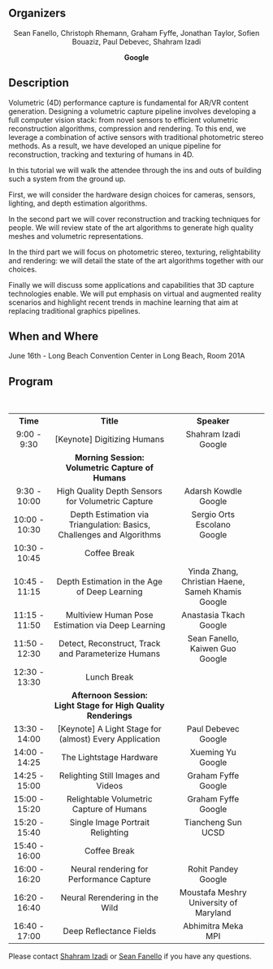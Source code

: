 ## Organizers
<p style="text-align: center;"> Sean Fanello, Christoph Rhemann, Graham Fyffe,  Jonathan Taylor, Sofien Bouaziz, Paul Debevec, Shahram Izadi
</p>
<p style="text-align: center;"> <b> Google </b> </p>

## Description
Volumetric (4D) performance capture is fundamental for AR/VR content generation.  Designing a volumetric capture pipeline involves developing a full computer vision stack: from novel sensors to efficient volumetric reconstruction algorithms, compression and rendering. To this end, we leverage a combination of active sensors with traditional photometric stereo methods. As a result, we have developed an unique pipeline for reconstruction, tracking and texturing of humans in 4D.

In this tutorial we will walk the attendee through the ins and outs of building such a system from the ground up.

First, we will consider the hardware design choices for cameras, sensors, lighting, and depth estimation algorithms. 

In the second part we will cover reconstruction and tracking techniques for people. We will review state of the art algorithms to generate high quality meshes and volumetric representations.

In the third part we will focus on photometric stereo, texturing, relightability and rendering: we will detail the state of the art algorithms together with our choices.

Finally we will discuss some applications and capabilities that 3D capture technologies enable. We will put emphasis on virtual and augmented reality scenarios and highlight recent trends in machine learning that aim at replacing traditional graphics pipelines.

## When and Where
June 16th -  Long Beach Convention Center in Long Beach, Room 201A

## Program

<table style="width:100%">
  <tr>
    <th><div align="center"> Time</div> </th>
    <th><div align="center"> Title</div> </th> 
    <th><div align="center"> Speaker</div> </th>
  </tr>
  <tr>
    <td><div align="center"> 9:00 - 9:30 </div> </td>
    <td><div align="center"> [Keynote] Digitizing Humans </div> </td> 
    <td><div align="center"> Shahram Izadi<br/> Google </div> </td> 
  </tr>
  <tr>
    <td></td>
    <td><div align="center"> <b> Morning Session: <br/>Volumetric Capture of Humans </b> </div> </td> 
    <td></td>
  </tr>
  <tr>
    <td><div align="center"> 9:30 - 10:00 </div> </td>
    <td><div align="center"> High Quality Depth Sensors for Volumetric Capture </div> </td> 
    <td><div align="center"> Adarsh Kowdle<br/> Google </div> </td> 
  </tr>  
  <tr>
    <td><div align="center"> 10:00 - 10:30 </div> </td>
    <td><div align="center"> Depth Estimation via Triangulation: Basics, Challenges and Algorithms </div> </td> 
    <td><div align="center"> Sergio Orts Escolano <br/> Google </div> </td> 
  </tr>      
  <tr>
    <td><div align="center"> 10:30 - 10:45 </div> </td>
    <td><div align="center"> Coffee Break </div> </td> 
    <td></td> 
  </tr>      
  <tr>
    <td><div align="center"> 10:45 - 11:15 </div> </td>
    <td><div align="center"> Depth Estimation in the Age of Deep Learning </div> </td> 
    <td><div align="center"> Yinda Zhang, Christian Haene, Sameh Khamis <br/> Google </div> </td> 
  </tr>      
  <tr>
    <td><div align="center"> 11:15 - 11:50 </div> </td>
    <td><div align="center"> Multiview Human Pose Estimation via Deep Learning </div> </td> 
    <td><div align="center"> Anastasia Tkach <br/> Google </div> </td> 
  </tr> 
   <tr>
    <td><div align="center"> 11:50 - 12:30 </div> </td>
    <td><div align="center"> Detect, Reconstruct, Track and Parameterize Humans</div> </td> 
    <td><div align="center"> Sean Fanello, Kaiwen Guo <br/> Google </div> </td> 
  </tr>     
  <tr>
    <td><div align="center"> 12:30 - 13:30 </div> </td>
    <td><div align="center"> Lunch Break </div> </td> 
    <td></td> 
  </tr>   
  <tr>
    <td></td>
    <td><div align="center"> <b> Afternoon Session: <br/>Light Stage for High Quality Renderings
 </b> </div> </td> 
    <td></td>
  </tr>  
   <tr>
    <td><div align="center"> 13:30 - 14:00 </div> </td>
    <td><div align="center"> [Keynote] A Light Stage for (almost) Every Application </div> </td> 
    <td><div align="center"> Paul Debevec <br/> Google </div> </td> 
  </tr>    
  <tr>
    <td><div align="center"> 14:00 - 14:25 </div> </td>
    <td><div align="center"> The Lightstage Hardware </div> </td> 
    <td><div align="center"> Xueming Yu <br/> Google </div> </td> 
  </tr>    
  <tr>
    <td><div align="center"> 14:25 - 15:00 </div> </td>
    <td><div align="center"> Relighting Still Images and Videos </div> </td> 
    <td><div align="center"> Graham Fyffe <br/> Google </div> </td> 
  </tr>  
    <tr>
    <td><div align="center"> 15:00 - 15:20 </div> </td>
    <td><div align="center"> Relightable Volumetric Capture of Humans </div> </td> 
    <td><div align="center"> Graham Fyffe <br/> Google </div> </td> 
  </tr> 
    <tr>
    <td><div align="center"> 15:20 - 15:40 </div> </td>
    <td><div align="center"> Single Image Portrait Relighting </div> </td> 
    <td><div align="center"> Tiancheng Sun <br/> UCSD </div> </td> 
  </tr>  
    <td><div align="center"> 15:40 - 16:00 </div> </td>
    <td><div align="center"> Coffee Break </div> </td> 
    <td></td> 
  <tr>
    <td><div align="center"> 16:00 - 16:20 </div> </td>
    <td><div align="center"> Neural rendering for Performance Capture </div> </td> 
    <td><div align="center"> Rohit Pandey <br/> Google </div> </td> 
    <td></td> 
  </tr>   
      <tr>
    <td><div align="center"> 16:20 - 16:40 </div> </td>
    <td><div align="center"> Neural Rerendering in the Wild </div> </td> 
    <td><div align="center"> Moustafa Meshry <br/> University of Maryland </div> </td> 
  </tr> 
  <tr>
    <td><div align="center"> 16:40 - 17:00 </div> </td>
    <td><div align="center"> Deep Reflectance Fields </div> </td> 
    <td><div align="center"> Abhimitra Meka <br/> MPI </div> </td> 
  </tr>      
    
</table>

Please contact [Shahram Izadi](mailto:shahrami@google.com) or [Sean Fanello](mailto:seanfa@google.com) if you have any questions.
